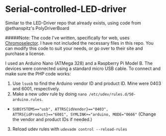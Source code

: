 Serial-controlled-LED-driver
============================

Similar to the LED-Driver repo that already exists, using code from @ethanspitz's PolyDriverBoard


#####Note: The code I've written, specifically for web, uses [Chromoselector](http://chromoselector.com/). I have not included the necessary files in this repo. You can modify this code to suit your needs, or go over to their site and purchase a license.

I used an Arduino Nano (ATMega 328) and a Raspberry Pi Model B. The devices were connected using a standard micro USB cable. To connect and make sure the PHP code works:

1. Use `lsusb` to find the Arduino vendor ID and product ID. Mine were 0403 and 6001, respectively.
2. Make a new udev rule by doing `nano /etc/udev/rules.d/50-arduino.rules`.
  * `SUBSYSTEMS=="usb", ATTRS{idVendor}=="0403", ATTRS{idProduct}=="6001", SYMLINK+="arduino, MODE="0666"` (Change the vendor and product IDs if needed.)
3. Reload udev rules with `udevadm control --reload-rules`